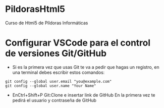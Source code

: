 # PildorasHtml5
Curso de Html5 de Píldoras Informáticas
# Configurar VSCode para el control de versiones Git/GitHub
* Si es la primera vez que usas Git te va a pedir que hagas un registro, en una terminal debes escribir estos comandos:
 ```
 git config --global user.email "you@example.com"
 git config --global user.name "Your Name"
```
* EnCtrl+Shift+P Git:Clone e insertar link de GitHub
En la primera vez te pedirá el usuario y contraseña de GitHub
